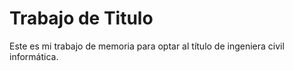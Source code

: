 # Trabajo de Titulo
Este es mi trabajo de memoria para optar al título de ingeniera civil informática.
